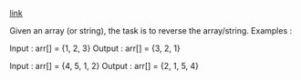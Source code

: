 [link](https://www.geeksforgeeks.org/array-data-structure/#rearrange)

Given an array (or string), the task is to reverse the array/string.
Examples : 
 

Input  : arr[] = {1, 2, 3}
Output : arr[] = {3, 2, 1}

Input :  arr[] = {4, 5, 1, 2}
Output : arr[] = {2, 1, 5, 4}

